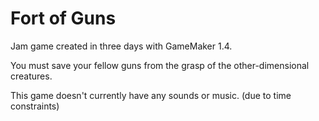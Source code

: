 # Fort of Guns
Jam game created in three days with GameMaker 1.4.

You must save your fellow guns from the grasp of the other-dimensional creatures.

This game doesn't currently have any sounds or music. (due to time constraints)
